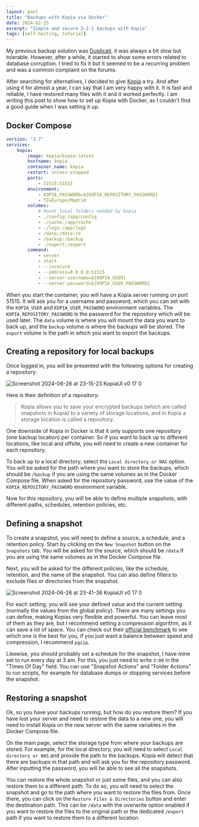 ```yaml
---
layout: post
title: "Backups with Kopia via Docker"
date: 2024-02-25
excerpt: "Simple and secure 3-2-1 backups with Kopia"
tags: [self-hosting, tutorial]
---
```


My previous backup solution was [Duplicati](https://duplicati.com/), it was always a bit slow but tolerable. However, after a while, it started to show some errors related to database corruption. I tried to fix it but it seemed to be a recurring problem and was a common complaint on the forums.

After searching for alternatives, I decided to give [Kopia](https://kopia.io/) a try. And after using it for almost a year, I can say that I am very happy with it. It is fast and reliable, I have restored many files with it and it worked perfectly. I am writing this post to show how to set up Kopia with Docker, as I couldn't find a good guide when I was setting it up.

## Docker Compose

```yml
version: "3.7"
services:
    kopia:
        image: kopia/kopia:latest
        hostname: kopia
        container_name: kopia
        restart: unless-stopped
        ports:
            - 51515:51515
        environment:
            - KOPIA_PASSWORD=${KOPIA_REPOSITORY_PASSWORD}
            - TZ=Europe/Madrid
        volumes:
            # Mount local folders needed by kopia
            - ./config:/app/config
            - ./cache:/app/cache
            - ./logs:/app/logs
            - /data:/data:ro
            - /backup:/backup
            - ./export:/export
        command:
            - server
            - start
            - --insecure
            - --address=0.0.0.0:51515
            - --server-username=${KOPIA_USER}
            - --server-password=${KOPIA_USER_PASSWORD}
```

When you start the container, you will have a Kopia server running on port 51515. It will ask you for a username and password, which you can set with the `KOPIA_USER` and `KOPIA_USER_PASSWORD` environment variables. The `KOPIA_REPOSITORY_PASSWORD` is the password for the repository which will be used later. The `data` volume is where you will mount the data you want to back up, and the `backup` volume is where the backups will be stored. The `export` volume is the path in which you want to export the backups.


## Creating a repository for local backups

Once logged in, you will be presented with the following options for creating a repository:

![Screenshot 2024-06-26 at 23-15-23 KopiaUI v0 17 0](https://github.com/FuzzyGrim/Yamtrack/assets/34800654/a61a6f28-afef-46c1-bcac-fee54513737d)

Here is their definition of a repository:

> Kopia allows you to save your encrypted backups (which are called snapshots in Kopia) to a variety of storage locations, and in Kopia a storage location is called a repository.

One downside of Kopia in Docker is that it only supports one repository (one backup location) per container. So if you want to back up to different locations, like local and offsite, you will need to create a new container for each repository.

To back up to a local directory, select the `Local directory or NAS` option. You will be asked for the path where you want to store the backups, which should be `/backup` if you are using the same volumes as in the Docker Compose file. When asked for the repository password, use the value of the `KOPIA_REPOSITORY_PASSWORD` environment variable.

Now for this repository, you will be able to define multiple snapshots, with different paths, schedules, retention policies, etc. 

## Defining a snapshot

To create a snapshot, you will need to define a source, a schedule, and a retention policy. Start by clicking on the `New Snapshot` button on the `Snapshots` tab. You will be asked for the source, which should be `/data` if you are using the same volumes as in the Docker Compose file. 

Next, you will be asked for the different policies, like the schedule, retention, and the name of the snapshot. You can also define filters to exclude files or directories from the snapshot.

![Screenshot 2024-06-26 at 23-41-36 KopiaUI v0 17 0](https://github.com/FuzzyGrim/Yamtrack/assets/34800654/f9624536-0d57-464a-9a66-ab10ca0d6386)

For each setting, you will see your defined value and the current setting (normally the values from the global policy). There are many settings you can define, making Kopias very flexible and powerful. You can leave most of them as they are, but I recommend setting a compression algorithm, as it can save a lot of space. You can check out their [official benchmark](https://kopia.io/docs/advanced/compression/#algorithm) to see which one is the best for you, if you just want a balance between speed and compression, I recommend `pgzip`.

Likewise, you should probably set a schedule for the snapshot, I have mine set to run every day at 3 am. For this, you just need to write `3:00` in the "Times Of Day" field. You can use "Snapshot Actions" and "Folder Actions" to run scripts, for example for database dumps or stopping services before the snapshot.

## Restoring a snapshot

Ok, so you have your backups running, but how do you restore them? If you have lost your server and need to restore the data to a new one, you will need to install Kopia on the new server with the same variables in the Docker Compose file. 

On the main page, select the storage type from where your backups are stored. For example, for the local directory, you will need to select `Local directory or NAS` and provide the path to the backups. Kopia will detect that there are backups in that path and will ask you for the repository password. After inputting the password, you will be able to see all the snapshots.

You can restore the whole snapshot or just some files, and you can also restore them to a different path. To do so, you will need to select the snapshot and go to the path where you want to restore the files from. Once there, you can click on the `Restore Files & Directories` button and enter the destination path. This can be `/data` with the overwrite option enabled if you want to restore the files to the original path or the dedicated `/export` path if you want to restore them to a different location.
